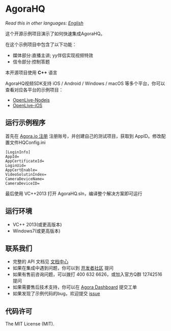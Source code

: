 # AgoraHQ

*Read this in other languages: [English](README.en.md)*

这个开源示例项目演示了如何快速集成AgoraHQ。

在这个示例项目中包含了以下功能：

- 媒体部分:直播主讲; yy伴侣实现视频特效
- 信令部分:控制答题

本开源项目使用 **C++** 语言

AgoraHQ视频SDK支持 iOS / Android / Windows / macOS 等多个平台，你可以查看对应各平台的示例项目：

- [OpenLive-Nodejs](https://github.com/AgoraIO/HQ/tree/master/AgoraHQ-Server-Nodejs)
- [OpenLive-iOS](https://github.com/AgoraIO/HQ/tree/master/AgoraHQ-iOS-Swift)

## 运行示例程序
首先在 [Agora.io 注册](https://dashboard.agora.io/cn/signup/) 注册账号，并创建自己的测试项目，获取到 AppID。修改配置文件HQConfig.ini

```
[LoginInfo]
AppId=
AppCertificateId=
LoginUid=
AppCertEnable=
VideoSolutinIndex=
CameraDeviceName=
CameraDeviceID=

```

最后使用 VC++2013 打开 AgoraHQ.sln，编译整个解决方案即可运行

## 运行环境
* VC++ 2013(或更高版本)
* Windows7(或更高版本)

## 联系我们

- 完整的 API 文档见 [文档中心](https://docs.agora.io/cn/)
- 如果在集成中遇到问题，你可以到 [开发者社区](https://dev.agora.io/cn/) 提问
- 如果有售前咨询问题，可以拨打 400 632 6626，或加入官方Q群 12742516 提问
- 如果需要售后技术支持，你可以在 [Agora Dashboard](https://dashboard.agora.io) 提交工单
- 如果发现了示例代码的bug，欢迎提交 [issue](https://github.com/AgoraIO/OpenLive-Windows/issues)

## 代码许可

The MIT License (MIT).

